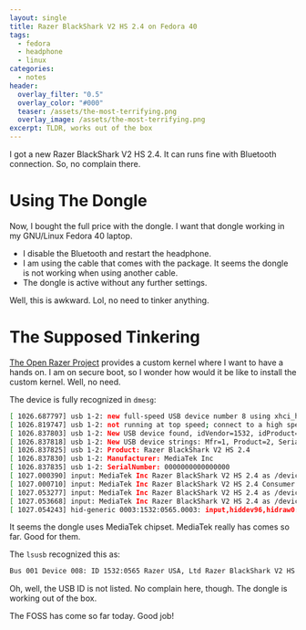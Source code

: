 ```yaml
---
layout: single
title: Razer BlackShark V2 HS 2.4 on Fedora 40
tags:
  - fedora
  - headphone
  - linux
categories:
  - notes
header:
  overlay_filter: "0.5"
  overlay_color: "#000"
  teaser: /assets/the-most-terrifying.png
  overlay_image: /assets/the-most-terrifying.png
excerpt: TLDR, works out of the box
---
```

I got a new Razer BlackShark V2 HS 2.4. It can runs fine with Bluetooth connection. So, no complain there.

# Using The Dongle

Now, I bought the full price with the dongle. I want that dongle working in my GNU/Linux Fedora 40 laptop.

- I disable the Bluetooth and restart the headphone.
- I am using the cable that comes with the package. It seems the dongle is not working when using another cable.
- The dongle is active without any further settings.

Well, this is awkward. Lol, no need to tinker anything.

# The Supposed Tinkering

[The Open Razer Project](https://openrazer.github.io/#devices) provides a custom kernel where I want to have a hands on. I am on secure boot, so I wonder how would it be like to install the custom kernel. Well, no need.

The device is fully recognized in `dmesg`:

```bash
[ 1026.687797] usb 1-2: new full-speed USB device number 8 using xhci_hcd
[ 1026.819747] usb 1-2: not running at top speed; connect to a high speed hub
[ 1026.837803] usb 1-2: New USB device found, idVendor=1532, idProduct=0565, bcdDevice= 1.00
[ 1026.837818] usb 1-2: New USB device strings: Mfr=1, Product=2, SerialNumber=3
[ 1026.837825] usb 1-2: Product: Razer BlackShark V2 HS 2.4
[ 1026.837830] usb 1-2: Manufacturer: MediaTek Inc
[ 1026.837835] usb 1-2: SerialNumber: 0000000000000000
[ 1027.000390] input: MediaTek Inc Razer BlackShark V2 HS 2.4 as /devices/pci0000:00/0000:00:08.1/0000:06:00.3/usb1/1-2/1-2:1.3/0003:1532:0565.0003/input/input25
[ 1027.000710] input: MediaTek Inc Razer BlackShark V2 HS 2.4 Consumer Control as /devices/pci0000:00/0000:00:08.1/0000:06:00.3/usb1/1-2/1-2:1.3/0003:1532:0565.0003/input/input26
[ 1027.053277] input: MediaTek Inc Razer BlackShark V2 HS 2.4 as /devices/pci0000:00/0000:00:08.1/0000:06:00.3/usb1/1-2/1-2:1.3/0003:1532:0565.0003/input/input27
[ 1027.053668] input: MediaTek Inc Razer BlackShark V2 HS 2.4 as /devices/pci0000:00/0000:00:08.1/0000:06:00.3/usb1/1-2/1-2:1.3/0003:1532:0565.0003/input/input28
[ 1027.054243] hid-generic 0003:1532:0565.0003: input,hiddev96,hidraw0: USB HID v1.10 Device [MediaTek Inc Razer BlackShark V2 HS 2.4] on usb-0000:06:00.3-2/input3
```

It seems the dongle uses MediaTek chipset. MediaTek really has comes so far. Good for them.

The `lsusb` recognized this as:

```bash
Bus 001 Device 008: ID 1532:0565 Razer USA, Ltd Razer BlackShark V2 HS 2.4
```

Oh, well, the USB ID is not listed. No complain here, though. The dongle is working out of the box.

The FOSS has come so far today. Good job!